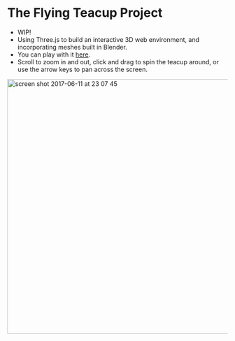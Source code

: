 # The Flying Teacup Project

* WIP!
* Using Three.js to build an interactive 3D web environment, and incorporating meshes built in Blender.
* You can play with it <a href='https://allbecauseyoutoldmeso.github.io/flying_teacup'>here</a>.
* Scroll to zoom in and out, click and drag to spin the teacup around, or use the arrow keys to pan across the screen.


<img width="583" alt="screen shot 2017-06-11 at 23 07 45" src="https://user-images.githubusercontent.com/25392162/27014958-f4e3d20e-4efa-11e7-9980-65802e7bae63.png">
